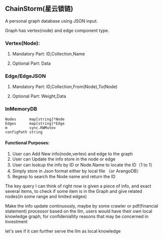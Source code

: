 ## ChainStorm(星云锁链)

A personal graph database using JSON input. 

Graph has vertex(node) and edge component type.

### Vertex(Node):  
1. Mandatory Part: ID,Collection,Name      

2. Optional Part: Data


### Edge/EdgeJSON
1. Mandatory Part: ID,Collection,From(Node),To(Node)    

2. Optional Part: Weight,Data


### InMemoryDB 
	Nodes      map[string]*Node
	Edges      map[string]*Edge 
	m          sync.RWMutex 
	configPath string       



#### Functional Purposes:
1. User can Add New info(node,vertex) and edge to the graph
2. User can Update the info store in the node or edge
3. User can lookup the info by ID or Node.Name to locate the ID（1 to 1）
4. Simply store in Json format either by local file （or ArangoDB）
5. Regexp to search the Node name and return the ID

The key query I can think of right now is given a piece of info, and exact several items, to check if some item is in the Graph and give related nodes(in some range and limited edges)

Make the info update continuously, maybe by some crawler or pdf(financial statement) processor based on the llm, users would have their own local knowledge graph, for confideniallity reasons that may be concerned in Investment

let's see if it can further serve the llm as local knowledge